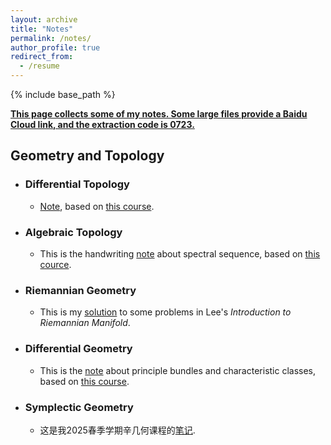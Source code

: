 ```yaml
---
layout: archive
title: "Notes"
permalink: /notes/
author_profile: true
redirect_from:
  - /resume
---
```


{% include base_path %}

**<u>This page collects some of my notes. Some large files provide a Baidu Cloud link, and the extraction code is 0723.</u>**

Geometry and Topology           
------

* ### Differential Topology
    * [Note](http://MyosotisAlpestris.github.io/files/differential_topology.pdf), based on [this course](https://www.youtube.com/playlist?list=PLo4jXE-LdDTQIrmgxcuLO9w5n6AdiltQo). 

* ### Algebraic Topology
    * This is the handwriting [note](https://pan.baidu.com/s/1io9GbM159PZfaht7DHzpjg?pwd=0723) about spectral sequence, based on [this cource](https://cloverm.folk.ntnu.no/237Spring2020.html).

* ### Riemannian Geometry                  
    * This is my [solution](http://MyosotisAlpestris.github.io/files/Lee_Riem_Geo.pdf) to some problems in Lee's *Introduction to Riemannian Manifold*.

* ### Differential Geometry      
    * This is the [note](http://MyosotisAlpestris.github.io/files/BODG2.pdf) about principle bundles and characteristic classes, based on [this course](https://bimsa.net:10000/activity/BasofdifgeoII/).

* ### Symplectic Geometry      
    * 这是我2025春季学期辛几何课程的[笔记](http://MyosotisAlpestris.github.io/files/symplectic_geo.pdf).



